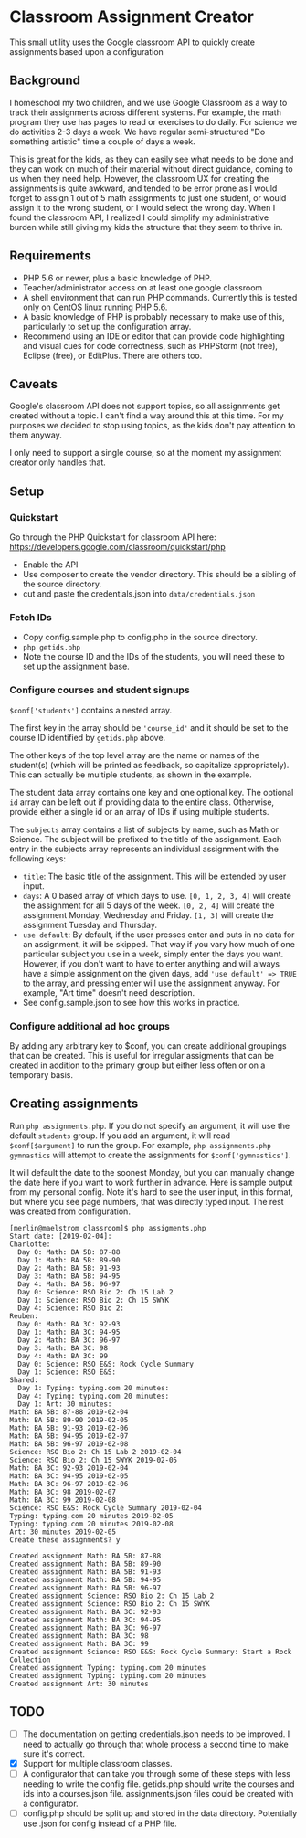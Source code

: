 # Classroom Assignment Creator
This small utility uses the Google classroom API to quickly create assignments based upon a configuration

## Background
I homeschool my two children, and we use Google Classroom as a way to track their assignments across different systems. For example, the math program they use has pages to read or exercises to do daily. For science we do activities 2-3 days a week. We have regular semi-structured "Do something artistic" time a couple of days a week.

This is great for the kids, as they can easily see what needs to be done and they can work on much of their material without direct guidance, coming to us when they need help. However, the classroom UX for creating the assignments is quite awkward, and tended to be error prone as I would forget to assign 1 out of 5 math assignments to just one student, or would assign it to the wrong student, or I would select the wrong day. When I found the classroom API, I realized I could simplify my administrative burden while still giving my kids the structure that they seem to thrive in.

## Requirements
* PHP 5.6 or newer, plus a basic knowledge of PHP.
* Teacher/administrator access on at least one google classroom
* A shell environment that can run PHP commands. Currently this is tested only on CentOS linux running PHP 5.6.
* A basic knowledge of PHP is probably necessary to make use of this, particularly to set up the configuration array.
* Recommend using an IDE or editor that can provide code highlighting and visual cues for code correctness, such as PHPStorm (not free), Eclipse (free), or EditPlus. There are others too.

## Caveats
Google's classroom API does not support topics, so all assignments get created without a topic. I can't find a way around this at this time. For my purposes we decided to stop using topics, as the kids don't pay attention to them anyway.

I only need to support a single course, so at the moment my assignment creator only handles that.
## Setup
### Quickstart
Go through the PHP Quickstart for classroom API here: https://developers.google.com/classroom/quickstart/php
 * Enable the API
 * Use composer to create the vendor directory. This should be a sibling of the source directory.
 * cut and paste the credentials.json into `data/credentials.json`

### Fetch IDs
* Copy config.sample.php to config.php in the source directory.
* `php getids.php`
* Note the course ID and the IDs of the students, you will need these to set up the assignment base.

### Configure courses and student signups
`$conf['students']` contains a nested array. 

The first key in the array should be `'course_id'` and it should be set to the course ID identified by `getids.php` above.

The other keys of the top level array are the name or names of the student(s) (which will be printed as feedback, so capitalize appropriately). This can actually be multiple students, as shown in the example.
 
 The student data array contains one key and one optional key. The optional `id` array can be left out if providing data to the entire class. Otherwise, provide either a single id or an array of IDs if using multiple students.
 
 The `subjects` array contains a list of subjects by name, such as Math or Science. The subject will be prefixed to the title of the assignment. Each entry in the subjects array represents an individual assignment with the following keys:
 * `title`: The basic title of the assignment. This will be extended by user input.
 * `days`: A 0 based array of which days to use. `[0, 1, 2, 3, 4]` will create the assignment for all 5 days of the week. `[0, 2, 4]` will create the assignment Monday, Wednesday and Friday. `[1, 3]` will create the assignment Tuesday and Thursday.
 * `use default`: By default, if the user presses enter and puts in no data for an assignment, it will be skipped. That way if you vary how much of one particular subject you use in a week, simply enter the days you want. However, if you don't want to have to enter anything and will always have a simple assignment on the given days, add `'use default' => TRUE` to the array, and pressing enter will use the assignment anyway. For example, "Art time" doesn't need description.
 * See config.sample.json to see how this works in practice.
 
### Configure additional ad hoc groups
By adding any arbitrary key to $conf, you can create additional groupings that can be created. This is useful for irregular assigments that can be created in addition to the primary group but either less often or on a temporary basis.

## Creating assignments

Run `php assignments.php`. If you do not specify an argument, it will use the default `students` group. If you add an argument, it will read `$conf[$argument]` to run the group. For example, `php assignments.php gymnastics` will attempt to create the assignments for `$conf['gymnastics']`. 

It will default the date to the soonest Monday, but you can manually change the date here if you want to work further in advance. Here is sample output from my personal config. Note it's hard to see the user input, in this format, but where you see page numbers, that was directly typed input. The rest was created from configuration.

```
[merlin@maelstrom classroom]$ php assigments.php
Start date: [2019-02-04]:
Charlotte:
  Day 0: Math: BA 5B: 87-88
  Day 1: Math: BA 5B: 89-90
  Day 2: Math: BA 5B: 91-93
  Day 3: Math: BA 5B: 94-95
  Day 4: Math: BA 5B: 96-97
  Day 0: Science: RSO Bio 2: Ch 15 Lab 2
  Day 1: Science: RSO Bio 2: Ch 15 SWYK
  Day 4: Science: RSO Bio 2:
Reuben:
  Day 0: Math: BA 3C: 92-93
  Day 1: Math: BA 3C: 94-95
  Day 2: Math: BA 3C: 96-97
  Day 3: Math: BA 3C: 98
  Day 4: Math: BA 3C: 99
  Day 0: Science: RSO E&S: Rock Cycle Summary
  Day 1: Science: RSO E&S:
Shared:
  Day 1: Typing: typing.com 20 minutes:
  Day 4: Typing: typing.com 20 minutes:
  Day 1: Art: 30 minutes:
Math: BA 5B: 87-88 2019-02-04
Math: BA 5B: 89-90 2019-02-05
Math: BA 5B: 91-93 2019-02-06
Math: BA 5B: 94-95 2019-02-07
Math: BA 5B: 96-97 2019-02-08
Science: RSO Bio 2: Ch 15 Lab 2 2019-02-04
Science: RSO Bio 2: Ch 15 SWYK 2019-02-05
Math: BA 3C: 92-93 2019-02-04
Math: BA 3C: 94-95 2019-02-05
Math: BA 3C: 96-97 2019-02-06
Math: BA 3C: 98 2019-02-07
Math: BA 3C: 99 2019-02-08
Science: RSO E&S: Rock Cycle Summary 2019-02-04
Typing: typing.com 20 minutes 2019-02-05
Typing: typing.com 20 minutes 2019-02-08
Art: 30 minutes 2019-02-05
Create these assignments? y

Created assignment Math: BA 5B: 87-88
Created assignment Math: BA 5B: 89-90
Created assignment Math: BA 5B: 91-93
Created assignment Math: BA 5B: 94-95
Created assignment Math: BA 5B: 96-97
Created assignment Science: RSO Bio 2: Ch 15 Lab 2
Created assignment Science: RSO Bio 2: Ch 15 SWYK
Created assignment Math: BA 3C: 92-93
Created assignment Math: BA 3C: 94-95
Created assignment Math: BA 3C: 96-97
Created assignment Math: BA 3C: 98
Created assignment Math: BA 3C: 99
Created assignment Science: RSO E&S: Rock Cycle Summary: Start a Rock Collection
Created assignment Typing: typing.com 20 minutes
Created assignment Typing: typing.com 20 minutes
Created assignment Art: 30 minutes

```

## TODO
 * [ ] The documentation on getting credentials.json needs to be improved. I need to actually go through that whole process a second time to make sure it's correct.
 * [x] Support for multiple classroom classes.
 * [ ] A configurator that can take you through some of these steps with less needing to write the config file. getids.php should write the courses and ids into a courses.json file. assignments.json files could be created with a configurator.
 * [ ] config.php should be split up and stored in the data directory. Potentially use .json for config instead of a PHP file.